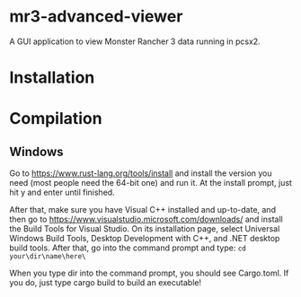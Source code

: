 # mr3-advanced-viewer
A GUI application to view Monster Rancher 3 data running in pcsx2.

# Installation


# Compilation
## Windows
Go to https://www.rust-lang.org/tools/install and install the version you need (most people need the 64-bit one) and run it. At the install prompt, just hit y and enter until finished.

After that, make sure you have Visual C++ installed and up-to-date, and then go to https://www.visualstudio.microsoft.com/downloads/  and install the Build Tools for Visual Studio. On its installation page, select Universal Windows  Build Tools, Desktop Development with C++, and .NET desktop build tools. After that, go into the command prompt and type:
```cd your\dir\name\here\```

When you type dir into the command prompt, you should see Cargo.toml. If you do, just type cargo build to build an executable!



